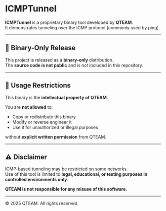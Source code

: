 # ICMPTunnel

**ICMPTunnel** is a proprietary binary tool developed by **QTEAM**.  
It demonstrates tunneling over the ICMP protocol (commonly used by ping).

---

## 🧱 Binary-Only Release

This project is released as a **binary-only** distribution.  
The **source code is not public** and is not included in this repository.

---

## 🚫 Usage Restrictions

This binary is the **intellectual property of QTEAM**.

You are **not allowed** to:
- Copy or redistribute this binary
- Modify or reverse engineer it
- Use it for unauthorized or illegal purposes

without **explicit written permission** from QTEAM.

---

## ⚠️ Disclaimer

ICMP-based tunneling may be restricted on some networks.  
Use of this tool is limited to **legal, educational, or testing purposes in controlled environments only**.

**QTEAM is not responsible for any misuse of this software.**

---

© 2025 QTEAM. All rights reserved.
